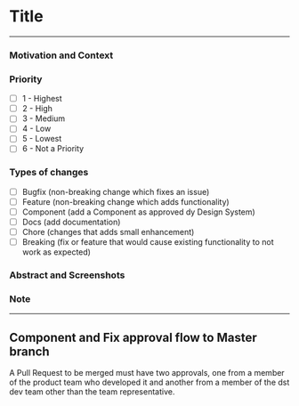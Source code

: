 # Title
<!--- Please follow the following naming convention -->
<!--- [type] - [component name] - [short description] -->

<!--- [type] Types of changes as specified below -->
<!--- [component name] the component affected by the PR -->
<!--- [short description] description of the action -->
----

### Motivation and Context
<!--- Why is this change required? What problem does it solve? -->
<!--- If it fixes an open issue, please link to the issue here. -->
<!--- Indicate the product reference if applicable -->

### Priority
<!--- Please describe the priority following the scale, put an `x` only in the box that apply: -->
<!--- from 1 (highest) to 5 (lowest) or 6 (not a priority) -->
- [ ] 1 - Highest
- [ ] 2 - High
- [ ] 3 - Medium
- [ ] 4 - Low
- [ ] 5 - Lowest
- [ ] 6 - Not a Priority

### Types of changes
<!--- Same as Title tag. Please describe the PR type -->
<!--- What types of changes does your code introduce? Put an `x` in all the boxes that apply: -->
- [ ] Bugfix (non-breaking change which fixes an issue)
- [ ] Feature (non-breaking change which adds functionality)
- [ ] Component (add a Component as approved dy Design System)
- [ ] Docs (add documentation)
- [ ] Chore (changes that adds small enhancement)
- [ ] Breaking (fix or feature that would cause existing functionality to not work as expected)

### Abstract and Screenshots
<!--- Refers to Design System Abstract sheets or collections -->
<!--- Add Screenshots if appropriate -->

### Note
<!-- Adds description, notes, any blocks -->
<!-- Free field, not mandatory -->
----

## Component and Fix approval flow to Master branch

A Pull Request to be merged must have two approvals, one from a member of the product team who developed it and another from a member of the dst dev team other than the team representative.